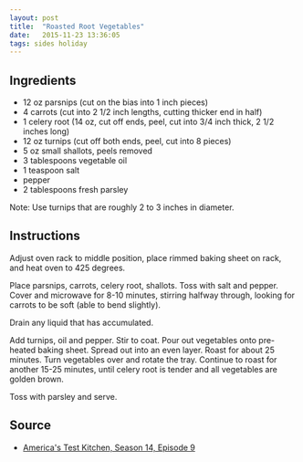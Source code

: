 ```yaml
---
layout: post
title:  "Roasted Root Vegetables"
date:   2015-11-23 13:36:05
tags: sides holiday
---
```


Ingredients
-----------
- 12 oz parsnips (cut on the bias into 1 inch pieces)
- 4 carrots (cut into 2 1/2 inch lengths, cutting thicker end in half)
- 1 celery root (14 oz, cut off ends, peel, cut into 3/4 inch thick, 2 1/2 inches long)
- 12 oz turnips (cut off both ends, peel, cut into 8 pieces)
- 5 oz small shallots, peels removed
- 3 tablespoons vegetable oil
- 1 teaspoon salt
- pepper
- 2 tablespoons fresh parsley

Note: Use turnips that are roughly 2 to 3 inches in diameter.

Instructions
------------

Adjust oven rack to middle position, place rimmed baking sheet on rack, and heat oven to 425 degrees. 

Place parsnips, carrots, celery root, shallots. Toss with salt and pepper.
Cover and microwave for 8-10 minutes, stirring halfway through, looking for carrots to be soft (able to
bend slightly).

Drain any liquid that has accumulated.

Add turnips, oil and pepper. Stir to coat. Pour out vegetables onto pre-heated
baking sheet.  Spread out into an even layer. Roast for about 25 minutes. Turn
vegetables over and rotate the tray.  Continue to roast for another 15-25
minutes, until celery root is tender and all vegetables are golden brown.

Toss with parsley and serve.

Source
------
- [America's Test Kitchen, Season 14, Episode 9](http://sovereignkitchen.wikidot.com/recipe:roasted-root-vegetables)


